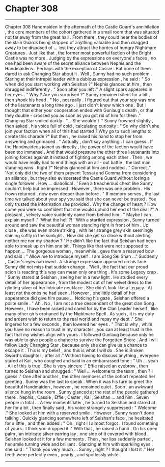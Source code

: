 
# Chapter 308


---

Chapter 308 Handmaiden
In the aftermath of the Castle Guard's annihilation , the core members of the cohort gathered in a small room that was situated not far away from the great hall . From there , they could hear the bodies of the slain Guards being stripped of anything valuable and then dragged away to be disposed of ... lest they attract the hordes of hungry Nightmare Creatures .
Just like that , the former most powerful faction of the Bright Castle was no more .
Judging by the expressions on everyone's faces , no one had been aware of the secret alliance between Nephis and the Handmaidens . Perhaps with the exception of Cassie .
But none of them dared to ask Changing Star about it .
Well , Sunny had no such problem .
Staring at their intrepid leader with a dubious expression , he said :
" So when did you start working with Seishan ?"
Nephis glanced at him , then shrugged indifferently .
" Soon after you left ."
A slight spark appeared in her eyes .
" Why ? Are you surprised ?"
Sunny remained silent for a bit , then shook his head .
" No , not really . I figured out that your spy was one of the lieutenants a long time ago . I just didn't know which one . But I thought that either your cooperation ended with Gunlaug's death , or that they double - crossed you as soon as you got rid of him for them ."
Changing Star smiled darkly .
"... She wouldn't ."
Sunny frowned slightly , then asked , his voice full of cold , calculating curiosity :
" So why didn't she join your faction when all of this had started ? Why go to such lengths to create this charade ?"
But then , he raised his hand to stop her from answering and grimaced .
" Actually , don't say anything . I can guess . If the Handmaidens joined us directly , the power of the faction would have been too immense . And that would pressure the other three lieutenants into joining forces against it instead of fighting among each other . Then , we would have really had to end things with an all - out battle , the last man standing wins . Right ?"
Nephis glanced at him and nodded .
" Correct ."
'Not only did the two of them prevent Tessai and Gemma from considering an alliance , but they also eviscerated the Castle Guard without losing a single follower . How … diabolical . '
Even a treacherous cheat like Sunny couldn't help but be impressed .
However , there was one problem . His frown returned , now even deeper than before .
" If memory serves , the last time we talked about your spy you said that she can never be trusted . You only trusted the information she provided . Why the change of heart ? How come you were so confident that she would uphold her end of the deal ?"
A pleasant , velvety voice suddenly came from behind him .
" Maybe I can explain myself ."
'What the hell ?! '
With a startled expression , Sunny turned around and saw the beautiful woman standing right in front of him . Up close , she was even more striking , with her strange grey skin seemingly shining softly in the sunlight .
'How did she get so close without alerting neither me nor my shadow ? '
He didn't like the fact that Seishan had been able to sneak up on him one bit . Things like that were not supposed to happen ...
The gorgeous woman , meanwhile , gave them a reserved bow and said :
" Allow me to introduce myself . I am Song Sei Shan …"
Suddenly , Caster's eyes narrowed . A strange expression appeared on his face .
Sunny did not miss that sudden change .
'Well , the fact that our proud scion is reacting this way can mean only one thing . It's some Legacy crap . '
Sunny stared at Seishan , seeing her in a new light . He studied every detail of her appearance , from the modest cut of her velvet dress to the glinting silver of her intricate necklace .
She didn't look like a Legacy . At least not the ones he had seen .
However , one little detail of her appearance did give him pause ...
Noticing his gaze , Seishan offered a polite smile .
" Ah . No , I am not a true descendant of the great clan Song . However , I have been raised and cared for by the Clan Leader herself , like many other girls orphaned by the Nightmare Spell . As such , it is my duty and ardent wish to return to the real world and repay my debt ."
She lingered for a few seconds , then lowered her eyes .
" That is why , while you have no reason to trust in my character , you can at least trust in the fact that my wishes align with yours . I followed Gunlaug because only he was able to give people a chance to survive the Forgotten Shore . And I will follow Lady Changing Star , because only she can give us a chance to escape it . This is my belief , and this is what I will do . She is Broken Sword's daughter , after all ."
Without having to discuss anything , everyone stared at Kai , who coughed and said in an embarrassed tone :
" Uh … yeah . All of this is true . She is very sincere ."
Effie raised an eyebrow , then turned to Seishan and shrugged :
" Well … welcome to the team , then ? I guess ."
One after another , the other members of the cohort repeated her greeting . Sunny was the last to speak .
When it was his turn to greet the beautiful Handmaiden , however , he remained quiet . Soon , an awkward silence hung in the room .
Sunny glanced at the rest of the people gathered there .
Nephis , Cassie , Effie , Caster , Kai , Seishan … and him .
Seven people in total ...
A few moments later , he turned to Seishan and stared at her for a bit , then finally said , his voice strangely suppressed :
" Welcome ."
She looked at him with a reserved smile .
However , Sunny wasn't done talking . Quickly glancing somewhere left of Seishan's face , he hesitated for a little , and then added :
" Oh , right ! I almost forgot . I found something of yours . I think you dropped it ."
With that , he raised a hand . On his open palm , an intricate silver earring lay , one side of it covered with blood .
Seishan looked at it for a few moments . Then , her lips suddenly parted , her smile turning wide and brilliant .
Glancing at him with sparkling eyes , she said :
" Thank you very much ... Sunny , right ? I thought I lost it ."
Her teeth were perfectly even , pearly , and spotlessly white .

---

